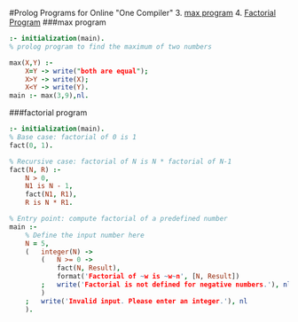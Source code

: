 #Prolog Programs for Online "One Compiler"
3. [max program](#max-implementation)
4. [Factorial Program](#factorial-implementation)
###max program <a name="max-implementation"></a>
```prolog
:- initialization(main).
% prolog program to find the maximum of two numbers

max(X,Y) :-
	X=Y -> write("both are equal");
	X>Y -> write(X);
	X<Y -> write(Y).
main :- max(3,9),nl.
```
###factorial program <a name="factorial-implementation"></a>

```prolog
:- initialization(main).
% Base case: factorial of 0 is 1
fact(0, 1).

% Recursive case: factorial of N is N * factorial of N-1
fact(N, R) :-
    N > 0,
    N1 is N - 1,
    fact(N1, R1),
    R is N * R1.

% Entry point: compute factorial of a predefined number
main :-
    % Define the input number here
    N = 5,
    (   integer(N) ->
        (   N >= 0 ->
            fact(N, Result),
            format('Factorial of ~w is ~w~n', [N, Result])
        ;   write('Factorial is not defined for negative numbers.'), nl
        )
    ;   write('Invalid input. Please enter an integer.'), nl
    ).
```

